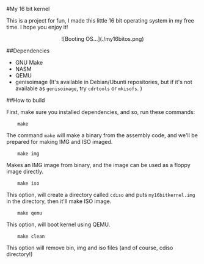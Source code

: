 #My 16 bit kernel

This is a project for fun, I made this little 16 bit operating system 
in my free time. I hope you enjoy it!

<p align="center">
 ![Booting OS...](./my16bitos.png)
</p>

##Dependencies

* GNU Make
* NASM 
* QEMU
* genisoimage (It's available in Debian/Ubunti repositories, but if it's not 
available as `genisoimage`, try `cdrtools` or `mkisofs`. )

##How to build 

First, make sure you installed dependencies, and so, run these commands:

```
	make 
```

The command `make` will make a binary from the assembly code, and we'll be 
prepared for making IMG and ISO imaged. 

``` 
	make img
```

Makes an IMG image from binary, and the image can be used as a floppy image
directly. 

```
	make iso
```

This option, will create a directory called `cdiso` and puts `my16bitkernel.img`
in the directory, then it'll make ISO image.

```
	make qemu
```

This option, will boot kernel using QEMU.

```
	make clean
```

This option will remove bin, img and iso files (and of course, cdiso directory!)


